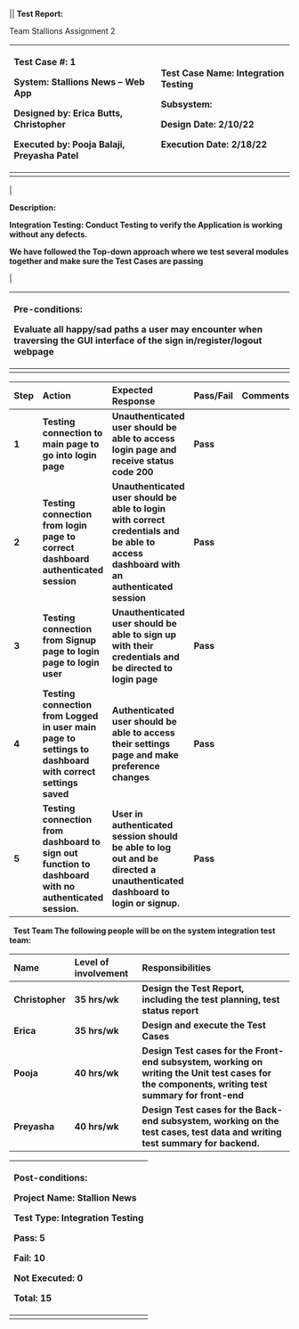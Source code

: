 ||
**Test Report:**

Team Stallions Assignment 2


|<p>**Test Case #: 1**</p><p></p><p>**System: Stallions News – Web App** </p><p></p><p>**Designed by: Erica Butts, Christopher**</p><p></p><p>**Executed by: Pooja Balaji, Preyasha Patel**</p>|<p>**Test Case Name: Integration Testing** </p><p></p><p>**Subsystem:** </p><p></p><p>**Design Date: 2/10/22**</p><p></p><p>**Execution Date: 2/18/22**</p><p></p><p></p>|
| :- | :- |
||

|<p>**Description:**</p><p>**Integration Testing: Conduct Testing to verify the Application is working without any defects.**</p><p>**We have followed the Top-down approach where we test several modules together and make sure the Test Cases are passing** </p>|



|<p>**Pre-conditions:** </p><p>**Evaluate all happy/sad paths a user may encounter when traversing the GUI interface of the sign in/register/logout webpage** </p><p></p><p></p><p></p>|
| :- |
||



|**Step**|**Action**|**Expected Response**|**Pass/Fail**|**Comments**|
| :- | :- | :- | :- | :- |
|**1**|**Testing connection to main page to go into login page**|**Unauthenticated user should be able to access login page and receive status code 200**|**Pass**||
|**2**|**Testing connection from login page to correct dashboard authenticated session**|**Unauthenticated user should be able to login with correct credentials and be able to access dashboard with an authenticated session**|**Pass**||
|**3**|**Testing connection from Signup page to login page to login user**|**Unauthenticated user should be able to sign up with their credentials and be directed to login page**|**Pass**||
|**4**|**Testing connection from Logged in user main page to settings to dashboard with correct settings saved**|**Authenticated user should be able to access their settings page and make preference changes**|**Pass**||
|**5**|**Testing connection from dashboard to sign out function to dashboard with no authenticated session.**|**User in authenticated session should be able to log out and be directed a unauthenticated dashboard to login or signup.**|**Pass**||

` `**Test Team The following people will be on the system integration test team:**

|**Name** |**Level of involvement**|**Responsibilities** |
| :- | :- | :- |
|**Christopher** |**35 hrs/wk**|**Design the Test Report, including the test planning, test status report**|
|**Erica**|**35 hrs/wk**|**Design and execute the Test Cases** |
|**Pooja** |**40 hrs/wk**|**Design Test cases for the Front-end subsystem, working on writing the Unit test cases for the components, writing test summary for front-end**|
|**Preyasha**|**40 hrs/wk**|**Design Test cases for the Back-end subsystem, working on the test cases, test data and writing test summary for backend.**|


|<p>**Post-conditions:**</p><p></p><p>**Project Name: Stallion News**</p><p>**Test Type: Integration Testing** </p><p>**Pass: 5**</p><p>**Fail: 10**</p><p>**Not Executed: 0**</p><p>**Total: 15**</p><p></p>|
| :- |
||

